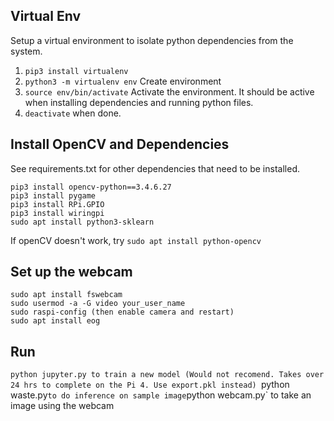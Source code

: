 ## Virtual Env
Setup a virtual environment to isolate python dependencies from the system.
1. `pip3 install virtualenv`
2. `python3 -m virtualenv env` Create environment
3. `source env/bin/activate` Activate the environment. It should be active when installing dependencies
and running python files.
4. `deactivate` when done.

## Install OpenCV and Dependencies
See requirements.txt for other dependencies that need to be installed.
```
pip3 install opencv-python==3.4.6.27
pip3 install pygame
pip3 install RPi.GPIO
pip3 install wiringpi
sudo apt install python3-sklearn
```
If openCV doesn't work, try `sudo apt install python-opencv`

## Set up the webcam
```
sudo apt install fswebcam
sudo usermod -a -G video your_user_name
sudo raspi-config (then enable camera and restart)
sudo apt install eog
```

## Run
`python jupyter.py to train a new model (Would not recomend. Takes over 24 hrs to complete on the Pi 4. Use export.pkl instead)
`python waste.py` to do inference on sample image
`python webcam.py` to take an image using the webcam
 

